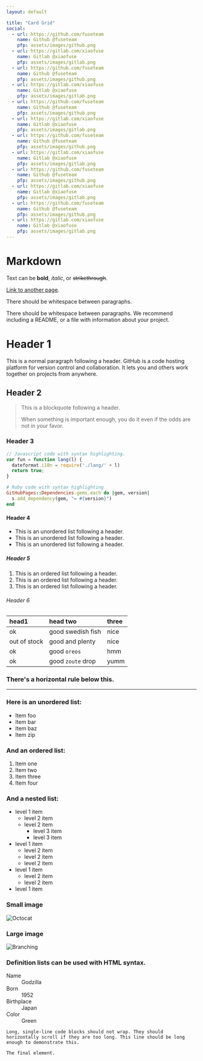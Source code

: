 ```yaml
---
layout: default

title: "Card Grid"
social:
  - url: https://github.com/fuseteam
    name: Github @fuseteam
    pfp: assets/images/github.png
  - url: https://gitlab.com/xiaofuse
    name: Gitlab @xiaofuse
    pfp: assets/images/gitlab.png
  - url: https://github.com/fuseteam
    name: Github @fuseteam
    pfp: assets/images/github.png
  - url: https://gitlab.com/xiaofuse
    name: Gitlab @xiaofuse
    pfp: assets/images/gitlab.png
  - url: https://github.com/fuseteam
    name: Github @fuseteam
    pfp: assets/images/github.png
  - url: https://gitlab.com/xiaofuse
    name: Gitlab @xiaofuse
    pfp: assets/images/gitlab.png
  - url: https://github.com/fuseteam
    name: Github @fuseteam
    pfp: assets/images/github.png
  - url: https://gitlab.com/xiaofuse
    name: Gitlab @xiaofuse
    pfp: assets/images/gitlab.png
  - url: https://github.com/fuseteam
    name: Github @fuseteam
    pfp: assets/images/github.png
  - url: https://gitlab.com/xiaofuse
    name: Gitlab @xiaofuse
    pfp: assets/images/gitlab.png
  - url: https://github.com/fuseteam
    name: Github @fuseteam
    pfp: assets/images/github.png
  - url: https://gitlab.com/xiaofuse
    name: Gitlab @xiaofuse
    pfp: assets/images/gitlab.png
---
```

# Markdown

Text can be **bold**, _italic_, or ~~strikethrough~~.

[Link to another page](./another-page.html).

There should be whitespace between paragraphs.

There should be whitespace between paragraphs. We recommend including a README, or a file with information about your project.

# Header 1

This is a normal paragraph following a header. GitHub is a code hosting platform for version control and collaboration. It lets you and others work together on projects from anywhere.

## Header 2

> This is a blockquote following a header.
>
> When something is important enough, you do it even if the odds are not in your favor.

### Header 3

```js
// Javascript code with syntax highlighting.
var fun = function lang(l) {
  dateformat.i18n = require('./lang/' + l)
  return true;
}
```

```ruby
# Ruby code with syntax highlighting
GitHubPages::Dependencies.gems.each do |gem, version|
  s.add_dependency(gem, "= #{version}")
end
```

#### Header 4

*   This is an unordered list following a header.
*   This is an unordered list following a header.
*   This is an unordered list following a header.

##### Header 5

1.  This is an ordered list following a header.
2.  This is an ordered list following a header.
3.  This is an ordered list following a header.

###### Header 6

| head1        | head two          | three |
|:-------------|:------------------|:------|
| ok           | good swedish fish | nice  |
| out of stock | good and plenty   | nice  |
| ok           | good `oreos`      | hmm   |
| ok           | good `zoute` drop | yumm  |

### There's a horizontal rule below this.

* * *

### Here is an unordered list:

*   Item foo
*   Item bar
*   Item baz
*   Item zip

### And an ordered list:

1.  Item one
1.  Item two
1.  Item three
1.  Item four

### And a nested list:

- level 1 item
  - level 2 item
  - level 2 item
    - level 3 item
    - level 3 item
- level 1 item
  - level 2 item
  - level 2 item
  - level 2 item
- level 1 item
  - level 2 item
  - level 2 item
- level 1 item

### Small image

![Octocat](https://github.githubassets.com/images/icons/emoji/octocat.png)

### Large image

![Branching](https://docs.github.com/assets/cb-23923/images/help/repository/branching.png)


### Definition lists can be used with HTML syntax.

<dl>
<dt>Name</dt>
<dd>Godzilla</dd>
<dt>Born</dt>
<dd>1952</dd>
<dt>Birthplace</dt>
<dd>Japan</dd>
<dt>Color</dt>
<dd>Green</dd>
</dl>

```
Long, single-line code blocks should not wrap. They should horizontally scroll if they are too long. This line should be long enough to demonstrate this.
```

```
The final element.
```
